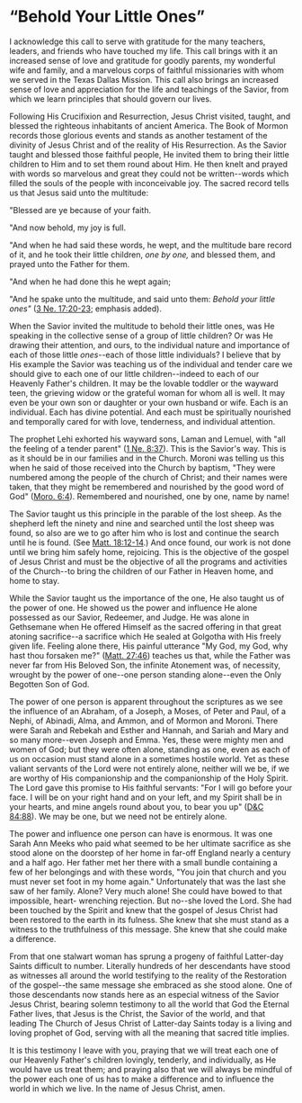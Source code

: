 # “Behold Your Little Ones”

I acknowledge this call to serve with gratitude for the many teachers,
leaders, and friends who have touched my life. This call brings with it an
increased sense of love and gratitude for goodly parents, my wonderful wife
and family, and a marvelous corps of faithful missionaries with whom we served
in the Texas Dallas Mission. This call also brings an increased sense of love
and appreciation for the life and teachings of the Savior, from which we learn
principles that should govern our lives.

Following His Crucifixion and Resurrection, Jesus Christ visited, taught, and
blessed the righteous inhabitants of ancient America. The Book of Mormon
records those glorious events and stands as another testament of the divinity
of Jesus Christ and of the reality of His Resurrection. As the Savior taught
and blessed those faithful people, He invited them to bring their little
children to Him and to set them round about Him. He then knelt and prayed with
words so marvelous and great they could not be written--words which filled the
souls of the people with inconceivable joy. The sacred record tells us that
Jesus said unto the multitude:

"Blessed are ye because of your faith.

"And now behold, my joy is full.

"And when he had said these words, he wept, and the multitude bare record of
it, and he took their little children, _one by one,_ and blessed them, and
prayed unto the Father for them.

"And when he had done this he wept again;

"And he spake unto the multitude, and said unto them: _Behold your little
ones"_ ([3 Ne.
17:20-23](https://www.lds.org/scriptures/bofm/3-ne/17.20-23?lang=eng#19);
emphasis added).

When the Savior invited the multitude to behold their little ones, was He
speaking in the collective sense of a group of little children? Or was He
drawing their attention, and ours, to the individual nature and importance of
each of those little _ones_--each of those little individuals? I believe that
by His example the Savior was teaching us of the individual and tender care we
should give to each one of our little children--indeed to each of our Heavenly
Father's children. It may be the lovable toddler or the wayward teen, the
grieving widow or the grateful woman for whom all is well. It may even be your
own son or daughter or your own husband or wife. Each is an individual. Each
has divine potential. And each must be spiritually nourished and temporally
cared for with love, tenderness, and individual attention.

The prophet Lehi exhorted his wayward sons, Laman and Lemuel, with "all the
feeling of a tender parent" ([1 Ne.
8:37](https://www.lds.org/scriptures/bofm/1-ne/8.37?lang=eng#36)). This is the
Savior's way. This is as it should be in our families and in the Church.
Moroni was telling us this when he said of those received into the Church by
baptism, "They were numbered among the people of the church of Christ; and
their names were taken, that they might be remembered and nourished by the
good word of God" ([Moro.
6:4](https://www.lds.org/scriptures/bofm/moro/6.4?lang=eng#3)). Remembered and
nourished, one by one, name by name!

The Savior taught us this principle in the parable of the lost sheep. As the
shepherd left the ninety and nine and searched until the lost sheep was found,
so also are we to go after him who is lost and continue the search until he is
found. (See [Matt.
18:12-14](https://www.lds.org/scriptures/nt/matt/18.12-14?lang=eng#11).) And
once found, our work is not done until we bring him safely home, rejoicing.
This is the objective of the gospel of Jesus Christ and must be the objective
of all the programs and activities of the Church--to bring the children of our
Father in Heaven home, and home to stay.

While the Savior taught us the importance of the one, He also taught us of the
power of one. He showed us the power and influence He alone possessed as our
Savior, Redeemer, and Judge. He was alone in Gethsemane when He offered
Himself as the sacred offering in that great atoning sacrifice--a sacrifice
which He sealed at Golgotha with His freely given life. Feeling alone there,
His painful utterance "My God, my God, why hast thou forsaken me?" ([Matt.
27:46](https://www.lds.org/scriptures/nt/matt/27.46?lang=eng#45)) teaches us
that, while the Father was never far from His Beloved Son, the infinite
Atonement was, of necessity, wrought by the power of one--one person standing
alone--even the Only Begotten Son of God.

The power of one person is apparent throughout the scriptures as we see the
influence of an Abraham, of a Joseph, a Moses, of Peter and Paul, of a Nephi,
of Abinadi, Alma, and Ammon, and of Mormon and Moroni. There were Sarah and
Rebekah and Esther and Hannah, and Sariah and Mary and so many more--even
Joseph and Emma. Yes, these were mighty men and women of God; but they were
often alone, standing as one, even as each of us on occasion must stand alone
in a sometimes hostile world. Yet as these valiant servants of the Lord were
not entirely alone, neither will we be, if we are worthy of His companionship
and the companionship of the Holy Spirit. The Lord gave this promise to His
faithful servants: "For I will go before your face. I will be on your right
hand and on your left, and my Spirit shall be in your hearts, and mine angels
round about you, to bear you up" ([D&amp;C
84:88](https://www.lds.org/scriptures/dc-testament/dc/84.88?lang=eng#87)). We
may be one, but we need not be entirely alone.

The power and influence one person can have is enormous. It was one Sarah Ann
Meeks who paid what seemed to be her ultimate sacrifice as she stood alone on
the doorstep of her home in far-off England nearly a century and a half ago.
Her father met her there with a small bundle containing a few of her
belongings and with these words, "You join that church and you must never set
foot in my home again." Unfortunately that was the last she saw of her family.
Alone? Very much alone! She could have bowed to that impossible, heart-
wrenching rejection. But no--she loved the Lord. She had been touched by the
Spirit and knew that the gospel of Jesus Christ had been restored to the earth
in its fulness. She knew that she must stand as a witness to the truthfulness
of this message. She knew that she could make a difference.

From that one stalwart woman has sprung a progeny of faithful Latter-day
Saints difficult to number. Literally hundreds of her descendants have stood
as witnesses all around the world testifying to the reality of the Restoration
of the gospel--the same message she embraced as she stood alone. One of those
descendants now stands here as an especial witness of the Savior Jesus Christ,
bearing solemn testimony to all the world that God the Eternal Father lives,
that Jesus is the Christ, the Savior of the world, and that leading The Church
of Jesus Christ of Latter-day Saints today is a living and loving prophet of
God, serving with all the meaning that sacred title implies.

It is this testimony I leave with you, praying that we will treat each one of
our Heavenly Father's children lovingly, tenderly, and individually, as He
would have us treat them; and praying also that we will always be mindful of
the power each one of us has to make a difference and to influence the world
in which we live. In the name of Jesus Christ, amen.

